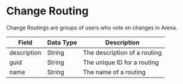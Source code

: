 # Change Routing
Change Routings are groups of users who vote on changes in Arena. 


| Field  | Data Type  | Description  |
|  --- |  --- |  --- | 
| description  | String  | The description of a routing   |
| guid  | String  | The unique ID for a routing  |
| name  | String  | The name of a routing  |


